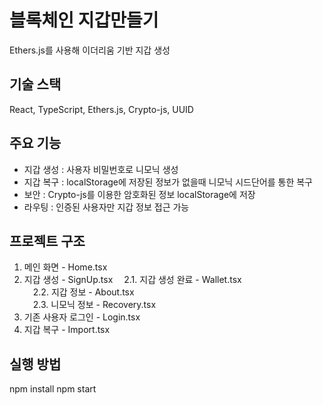 # 블록체인 지갑만들기
Ethers.js를 사용해 이더리움 기반 지갑 생성

## 기술 스택
React, TypeScript, Ethers.js, Crypto-js, UUID

## 주요 기능
- 지갑 생성 : 사용자 비밀번호로 니모닉 생성
- 지갑 복구 : localStorage에 저장된 정보가 없을때 니모닉 시드단어를 통한 복구 
- 보안 : Crypto-js를 이용한 암호화된 정보 localStorage에 저장
- 라우팅 : 인증된 사용자만 지갑 정보 접근 가능

## 프로젝트 구조
1. 메인 화면 - Home.tsx
2. 지갑 생성 - SignUp.tsx
 2.1. 지갑 생성 완료 - Wallet.tsx  
 2.2. 지갑 정보 - About.tsx  
 2.3. 니모닉 정보 - Recovery.tsx
3. 기존 사용자 로그인 - Login.tsx
4. 지갑 복구 - Import.tsx

## 실행 방법
npm install
npm start
